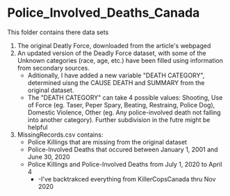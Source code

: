 # Police_Involved_Deaths_Canada

This folder contains there data sets
1) The original Deatly Force, downloaded from the article's webpaged
2) An updated version of the Deadly Force dataset, with some of the Unknown categories (race, age, etc.) have been filled using information from secondary sources.
	* Aditionally, I have added a new variable "DEATH CATEGORY", determined uisng the CAUSE DEATH and SUMMARY from the original dataset.
	* The "DEATH CATEGORY" can take 4 possible values: Shooting, Use of Force (eg. Taser, Peper Spary, Beating, Restraing, Police Dog), Domestic Violence, Other (eg. Any  police-involved death not falling into another category).  Further subdivision in the futre might be helpful	
3) MissingRecords.csv contains:
	* Police Killings that are missing from the original dataset
	* Police-Involved Deaths that occured between January 1, 2001 and June 30, 2020
	* Police Killings and Police-Involved Deaths from July 1, 2020 to April 4
		* -I've backtrakced everything from KillerCopsCanada thru Nov 2020